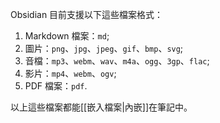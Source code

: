 Obsidian 目前支援以下這些檔案格式：

1. Markdown 檔案：`md`;
2. 圖片：`png`、`jpg`、`jpeg`、`gif`、`bmp`、`svg`;
3. 音檔：`mp3`、`webm`、`wav`、`m4a`、`ogg`、`3gp`、`flac`;
4. 影片：`mp4`、`webm`、`ogv`;
5. PDF 檔案：`pdf`.

以上這些檔案都能[[嵌入檔案|內嵌]]在筆記中。